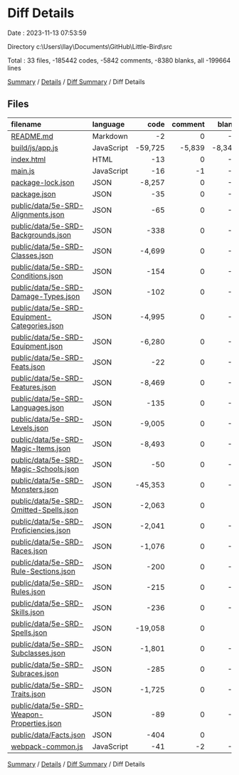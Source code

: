 # Diff Details

Date : 2023-11-13 07:53:59

Directory c:\\Users\\llay\\Documents\\GitHub\\Little-Bird\\src

Total : 33 files,  -185442 codes, -5842 comments, -8380 blanks, all -199664 lines

[Summary](results.md) / [Details](details.md) / [Diff Summary](diff.md) / Diff Details

## Files
| filename | language | code | comment | blank | total |
| :--- | :--- | ---: | ---: | ---: | ---: |
| [README.md](/README.md) | Markdown | -2 | 0 | -1 | -3 |
| [build/js/app.js](/build/js/app.js) | JavaScript | -59,725 | -5,839 | -8,340 | -73,904 |
| [index.html](/index.html) | HTML | -13 | 0 | -8 | -21 |
| [main.js](/main.js) | JavaScript | -16 | -1 | -5 | -22 |
| [package-lock.json](/package-lock.json) | JSON | -8,257 | 0 | -1 | -8,258 |
| [package.json](/package.json) | JSON | -35 | 0 | -1 | -36 |
| [public/data/5e-SRD-Alignments.json](/public/data/5e-SRD-Alignments.json) | JSON | -65 | 0 | -1 | -66 |
| [public/data/5e-SRD-Backgrounds.json](/public/data/5e-SRD-Backgrounds.json) | JSON | -338 | 0 | -1 | -339 |
| [public/data/5e-SRD-Classes.json](/public/data/5e-SRD-Classes.json) | JSON | -4,699 | 0 | -1 | -4,700 |
| [public/data/5e-SRD-Conditions.json](/public/data/5e-SRD-Conditions.json) | JSON | -154 | 0 | -1 | -155 |
| [public/data/5e-SRD-Damage-Types.json](/public/data/5e-SRD-Damage-Types.json) | JSON | -102 | 0 | -1 | -103 |
| [public/data/5e-SRD-Equipment-Categories.json](/public/data/5e-SRD-Equipment-Categories.json) | JSON | -4,995 | 0 | -1 | -4,996 |
| [public/data/5e-SRD-Equipment.json](/public/data/5e-SRD-Equipment.json) | JSON | -6,280 | 0 | -1 | -6,281 |
| [public/data/5e-SRD-Feats.json](/public/data/5e-SRD-Feats.json) | JSON | -22 | 0 | -1 | -23 |
| [public/data/5e-SRD-Features.json](/public/data/5e-SRD-Features.json) | JSON | -8,469 | 0 | -1 | -8,470 |
| [public/data/5e-SRD-Languages.json](/public/data/5e-SRD-Languages.json) | JSON | -135 | 0 | -1 | -136 |
| [public/data/5e-SRD-Levels.json](/public/data/5e-SRD-Levels.json) | JSON | -9,005 | 0 | -1 | -9,006 |
| [public/data/5e-SRD-Magic-Items.json](/public/data/5e-SRD-Magic-Items.json) | JSON | -8,493 | 0 | -1 | -8,494 |
| [public/data/5e-SRD-Magic-Schools.json](/public/data/5e-SRD-Magic-Schools.json) | JSON | -50 | 0 | -1 | -51 |
| [public/data/5e-SRD-Monsters.json](/public/data/5e-SRD-Monsters.json) | JSON | -45,353 | 0 | -1 | -45,354 |
| [public/data/5e-SRD-Omitted-Spells.json](/public/data/5e-SRD-Omitted-Spells.json) | JSON | -2,063 | 0 | 0 | -2,063 |
| [public/data/5e-SRD-Proficiencies.json](/public/data/5e-SRD-Proficiencies.json) | JSON | -2,041 | 0 | -1 | -2,042 |
| [public/data/5e-SRD-Races.json](/public/data/5e-SRD-Races.json) | JSON | -1,076 | 0 | -1 | -1,077 |
| [public/data/5e-SRD-Rule-Sections.json](/public/data/5e-SRD-Rule-Sections.json) | JSON | -200 | 0 | -1 | -201 |
| [public/data/5e-SRD-Rules.json](/public/data/5e-SRD-Rules.json) | JSON | -215 | 0 | -1 | -216 |
| [public/data/5e-SRD-Skills.json](/public/data/5e-SRD-Skills.json) | JSON | -236 | 0 | -1 | -237 |
| [public/data/5e-SRD-Spells.json](/public/data/5e-SRD-Spells.json) | JSON | -19,058 | 0 | 0 | -19,058 |
| [public/data/5e-SRD-Subclasses.json](/public/data/5e-SRD-Subclasses.json) | JSON | -1,801 | 0 | -1 | -1,802 |
| [public/data/5e-SRD-Subraces.json](/public/data/5e-SRD-Subraces.json) | JSON | -285 | 0 | -1 | -286 |
| [public/data/5e-SRD-Traits.json](/public/data/5e-SRD-Traits.json) | JSON | -1,725 | 0 | -1 | -1,726 |
| [public/data/5e-SRD-Weapon-Properties.json](/public/data/5e-SRD-Weapon-Properties.json) | JSON | -89 | 0 | -1 | -90 |
| [public/data/Facts.json](/public/data/Facts.json) | JSON | -404 | 0 | 0 | -404 |
| [webpack-common.js](/webpack-common.js) | JavaScript | -41 | -2 | -1 | -44 |

[Summary](results.md) / [Details](details.md) / [Diff Summary](diff.md) / Diff Details